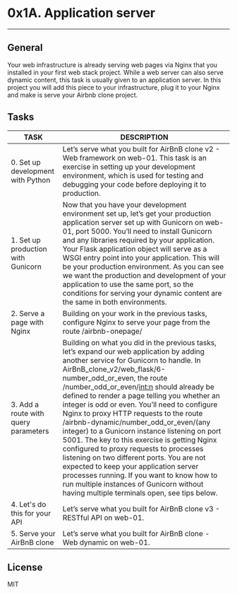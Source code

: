 # 0x1A. Application server
---
## General
Your web infrastructure is already serving web pages via Nginx that you installed in your first web stack project. While a web server can also serve dynamic content, this task is usually given to an application server. In this project you will add this piece to your infrastructure, plug it to your Nginx and make is serve your Airbnb clone project.
## Tasks
|TASK|DESCRIPTION|
|--|--|
|0. Set up development with Python |Let’s serve what you built for AirBnB clone v2 - Web framework on web-01. This task is an exercise in setting up your development environment, which is used for testing and debugging your code before deploying it to production.|
|1. Set up production with Gunicorn |Now that you have your development environment set up, let’s get your production application server set up with Gunicorn on web-01, port 5000. You’ll need to install Gunicorn and any libraries required by your application. Your Flask application object will serve as a WSGI entry point into your application. This will be your production environment. As you can see we want the production and development of your application to use the same port, so the conditions for serving your dynamic content are the same in both environments.|
|2. Serve a page with Nginx |Building on your work in the previous tasks, configure Nginx to serve your page from the route /airbnb-onepage/|
|3. Add a route with query parameters |Building on what you did in the previous tasks, let’s expand our web application by adding another service for Gunicorn to handle. In AirBnB_clone_v2/web_flask/6-number_odd_or_even, the route /number_odd_or_even/<int:n> should already be defined to render a page telling you whether an integer is odd or even. You’ll need to configure Nginx to proxy HTTP requests to the route /airbnb-dynamic/number_odd_or_even/(any integer) to a Gunicorn instance listening on port 5001. The key to this exercise is getting Nginx configured to proxy requests to processes listening on two different ports. You are not expected to keep your application server processes running. If you want to know how to run multiple instances of Gunicorn without having multiple terminals open, see tips below.|
|4. Let's do this for your API |Let’s serve what you built for AirBnB clone v3 - RESTful API on web-01.|
|5. Serve your AirBnB clone |Let’s serve what you built for AirBnB clone - Web dynamic on web-01.|

## License
MIT
